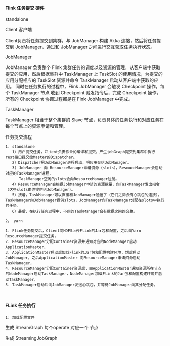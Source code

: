 #### Flink 任务提交 硬件

standalone



Client 客户端

Client负责将任务提交到集群，与 JobManager 构建 Akka 连接，然后将任务提交到 JobManager，通过和 JobManager 之间进行交互获取任务执行状态。

JobManager

JobManager 负责整个 Flink 集群任务的调度以及资源的管理，从客户端中获取提交的应用，然后根据集群中 TaskManager 上 TaskSlot 的使用情况，为提交的应用分配相应的 TaskSlot 资源并命令 TaskManager 启动从客户端中获取的应用。
同时在任务执行的过程中，Flink JobManager 会触发 Checkpoint 操作，每个 TaskManager 节点 收到 Checkpoint 触发指令后，完成 Checkpoint 操作，所有的 Checkpoint 协调过程都是在 Fink JobManager 中完成。

TaskManager

TaskManager 相当于整个集群的 Slave 节点，负责具体的任务执行和对应任务在每个节点上的资源申请和管理。
 

 任务提交流程
```aidl
1. standalone
   1）用户提交任务，Client负责作业的编译和提交，产生jobGraph提交到集群中执行 rest接口提交给Master的Dispatcher。
   2）Dispatcher把JobManager进程启动，把应用交给JobManager。
   3) JobManager 向 ResourceManager申请资源（slots），ResouceManager会启动对应的TaskManager进程，
      TaskManager空闲的slots会向ResourceManager注册。
   4）ResourceManager会根据JobManager申请的资源数量，向TaskManager发出指令（这些slots由你提供给JobManager）。
   5）接着，TaskManager可以直接和JobManager通信了（它们之间会有心跳包的连接），TaskManager向JobManager提供slots，JobManager向TaskManager分配在slots中执行的任务。
   6）最后，在执行任务过程中，不同的TaskManager会有数据之间的交换。

2。 yarn

1. Flink任务提交后，Client向HDFS上传Flink的Jar包和配置，之后向Yarn ResourceManager提交任务，
2. ResourceManager分配Container资源并通知对应的NodeManager启动ApplicationMaster，
3. ApplicationMaster启动后加载Flink的Jar包和配置构建环境，然后启动JobManager，之后ApplicationMaster 向ResourceManager申请资源启动TaskManager，
4. ResourceManager分配Container资源后，由ApplicationMaster通知资源所在节点的NodeManager启动TaskManager，NodeManager加载Flink的Jar包和配置构建环境并启动TaskManager，
5. TaskManager启动后向JobManager发送心跳包，并等待JobManager向其分配任务。
 


```
     
 
#### FLink 任务执行
```aidl
1: 加载配置文件

```
生成 StreamGraph 每个operate 对应一个 节点

生成 StreamingJobGraph